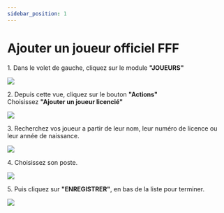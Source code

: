 ```yaml
---
sidebar_position: 1
---
```


# Ajouter un joueur officiel FFF

1\. Dans le volet de gauche, cliquez sur le module **"JOUEURS"**

![](https://ajeuwbhvhr.cloudimg.io/colony-recorder.s3.amazonaws.com/files/2023-08-08/a2948f76-5119-4003-99b5-e903caebade4/ascreenshot.jpeg?tl_px=0,0&br_px=1376,769&force_format=png&width=1120.0&wat=1&wat_opacity=1&wat_gravity=northwest&wat_url=https://colony-recorder.s3.amazonaws.com/images/watermarks/F43F5E_standard.png&wat_pad=3,203)



2\. Depuis cette vue, cliquez sur le bouton **"Actions"**\
Choisissez **"Ajouter un joueur licencié"**

![](https://colony-recorder.s3.amazonaws.com/files/2023-09-28/c3a5105a-d3b9-4b69-80f1-1627732deb56/stack_animation.webp)


3\. Recherchez vos joueur a partir de leur nom, leur numéro de licence ou leur année de naissance.

![](https://ajeuwbhvhr.cloudimg.io/colony-recorder.s3.amazonaws.com/files/2023-09-20/827535ef-de2a-4b2a-a33d-20bf5364ebdb/user_cropped_screenshot.jpeg?tl_px=0,153&br_px=649,634&force_format=png&width=860)


4\. Choisissez son poste.

![](https://ajeuwbhvhr.cloudimg.io/colony-recorder.s3.amazonaws.com/files/2023-09-20/7d0cf1c0-985e-4589-8083-c4ddf3f7866d/user_cropped_screenshot.jpeg?tl_px=0,0&br_px=858,323&force_format=png&width=860)


5\. Puis cliquez sur **"ENREGISTRER"**, en bas de la liste pour terminer.

![](https://ajeuwbhvhr.cloudimg.io/colony-recorder.s3.amazonaws.com/files/2023-09-20/6e01dab4-5968-4e80-bb18-6525cacfa0bf/user_cropped_screenshot.jpeg?tl_px=0,0&br_px=332,335&force_format=png&width=852)



